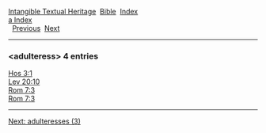 [Intangible Textual Heritage](../../index)  [Bible](../index) 
[Index](index)   
[a Index](_a_)  
  [Previous](c00239)  [Next](c00241) 

------------------------------------------------------------------------

### &lt;adulteress&gt; 4 entries

[Hos 3:1](../kjv/hos003.htm#001)  
[Lev 20:10](../kjv/lev020.htm#010)  
[Rom 7:3](../kjv/rom007.htm#003)  
[Rom 7:3](../kjv/rom007.htm#003)  

------------------------------------------------------------------------

[Next: adulteresses (3)](c00241)
